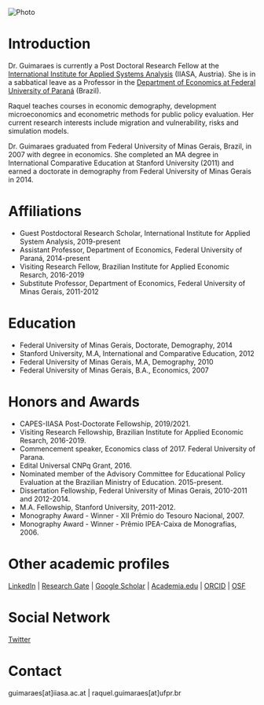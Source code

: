 ![Photo](https://user-images.githubusercontent.com/10067360/72031868-16f32600-328e-11ea-8784-da63c0dda138.JPG)

<h1  id="introduction">Introduction</h3>

Dr. Guimaraes is currently a Post Doctoral Research Fellow at the [International Institute for Applied Systems Analysis](https://www.iiasa.ac.at/) (IIASA, Austria). She is in a sabbatical leave as a Professor in the [Department of Economics at Federal University of Paraná](http://www.sociaisaplicadas.ufpr.br/portal/depecon/) (Brazil).

Raquel teaches courses in economic demography, development microeconomics and econometric methods for public policy evaluation. Her current research interests include migration and vulnerability, risks and simulation models. 

Dr. Guimaraes graduated from Federal University of Minas Gerais, Brazil, in 2007 with degree in economics. She completed an MA degree in International Comparative Education at Stanford University (2011) and earned a doctorate in demography from Federal University of Minas Gerais in 2014. 

# Affiliations

- Guest Postdoctoral Research Scholar, International Institute for Applied System Analysis, 2019-present
- Assistant Professor, Department of Economics, Federal University of Paraná, 2014-present
- Visiting Research Fellow, Brazilian Institute for Applied Economic Resarch, 2016-2019
- Substitute Professor, Department of Economics, Federal University of Minas Gerais, 2011-2012

# Education

- Federal University of Minas Gerais, Doctorate, Demography, 2014
- Stanford University, M.A, International and Comparative Education, 2012
- Federal University of Minas Gerais, M.A, Demography, 2010
- Federal University of Minas Gerais, B.A., Economics, 2007

# Honors and Awards

- CAPES-IIASA Post-Doctorate Fellowship, 2019/2021.
- Visiting Research Fellowship, Brazilian Institute for Applied Economic Resarch, 2016-2019.
- Commencement speaker, Economics class of 2017. Federal University of Parana.
- Edital Universal CNPq Grant, 2016.
- Nominated member of the Advisory Committee for Educational Policy Evaluation at the Brazilian Ministry of Education. 2015-present.
- Dissertation Fellowship, Federal University of Minas Gerais, 2010-2011 and 2012-2014.
- M.A. Fellowship, Stanford University, 2011-2012.
- Monography Award - Winner - XII Prêmio do Tesouro Nacional, 2007.
- Monography Award - Winner -  Prêmio IPEA-Caixa de Monografias, 2006.

# Other academic profiles

[LinkedIn](https://www.linkedin.com/in/raquelrguima/) | 
[Research Gate](https://www.researchgate.net/profile/Raquel_Guimaraes5) | 
[Google Scholar](https://scholar.google.com/citations?user=4vTBbLYAAAAJ) | 
[Academia.edu](https://ufpr.academia.edu/raquelrguima) | 
[ORCID](https://orcid.org/0000-0003-1754-9238) | 
[OSF](osf.io/dzk93)

# Social Network

[Twitter](https://twitter.com/raquelrguima)

# Contact

guimaraes[at]iiasa.ac.at | 
raquel.guimaraes[at]ufpr.br